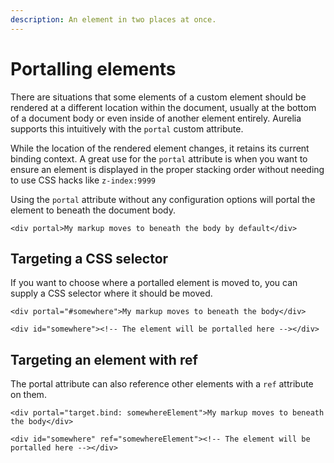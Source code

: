 ```yaml
---
description: An element in two places at once.
---
```


# Portalling elements

There are situations that some elements of a custom element should be rendered at a different location within the document, usually at the bottom of a document body or even inside of another element entirely. Aurelia supports this intuitively with the `portal` custom attribute.

While the location of the rendered element changes, it retains its current binding context. A great use for the `portal` attribute is when you want to ensure an element is displayed in the proper stacking order without needing to use CSS hacks like `z-index:9999`

Using the `portal` attribute without any configuration options will portal the element to beneath the document body.

```markup
<div portal>My markup moves to beneath the body by default</div>
```

## Targeting a CSS selector

If you want to choose where a portalled element is moved to, you can supply a CSS selector where it should be moved.

```markup
<div portal="#somewhere">My markup moves to beneath the body</div>

<div id="somewhere"><!-- The element will be portalled here --></div>
```

## Targeting an element with ref

The portal attribute can also reference other elements with a `ref` attribute on them.

```
<div portal="target.bind: somewhereElement">My markup moves to beneath the body</div>

<div id="somewhere" ref="somewhereElement"><!-- The element will be portalled here --></div>
```
